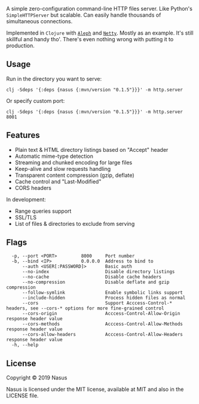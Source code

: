 A simple zero-configuration command-line HTTP files server. Like Python's `SimpleHTTPServer` but scalable. Сan easily handle thousands of simultaneous connections.

Implemented in `Clojure` with [`Aleph`](https://github.com/ztellman/aleph) and [`Netty`](https://github.com/netty/netty). Mostly as an example. It's still skillful and handy tho'. There's even nothing wrong with putting it to production.

## Usage

Run in the directory you want to serve:

```shell
clj -Sdeps '{:deps {nasus {:mvn/version "0.1.5"}}}' -m http.server
```

Or specify custom port:

```shell
clj -Sdeps '{:deps {nasus {:mvn/version "0.1.5"}}}' -m http.server 8001
```

## Features

* Plain text & HTML directory listings based on "Accept" header
* Automatic mime-type detection
* Streaming and chunked encoding for large files
* Keep-alive and slow requests handling
* Transparent content compression (gzip, deflate)
* Cache control and "Last-Modified"
* CORS headers

In development:

* Range queries support
* SSL/TLS
* List of files & directories to exclude from serving

## Flags

```
  -p, --port <PORT>         8000     Port number
  -b, --bind <IP>           0.0.0.0  Address to bind to
      --auth <USER[:PASSWORD]>       Basic auth
      --no-index                     Disable directory listings
      --no-cache                     Disable cache headers
      --no-compression               Disable deflate and gzip compression
      --follow-symlink               Enable symbolic links support
      --include-hidden               Process hidden files as normal
      --cors                         Support Acccess-Control-* headers, see --cors-* options for more fine-grained control
      --cors-origin                  Acccess-Control-Allow-Origin response header value
      --cors-methods                 Acccess-Control-Allow-Methods response header value
      --cors-allow-headers           Acccess-Control-Allow-Headers response header value
  -h, --help
```

## License

Copyright © 2019 Nasus

Nasus is licensed under the MIT license, available at MIT and also in the LICENSE file.
